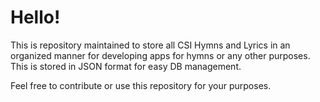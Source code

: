 # Hello!

This is repository maintained to store all CSI Hymns and Lyrics in an organized manner for developing apps for hymns or any other purposes.
This is stored in JSON format for easy DB management. 

Feel free to contribute or use this repository for your purposes.
